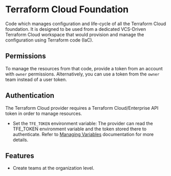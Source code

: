 # Terraform Cloud Foundation

Code which manages configuration and life-cycle of all the Terraform Cloud 
foundation. It is designed to be used from a dedicated VCS-Driven Terraform 
Cloud workspace that would provision and manage the configuration using 
Terraform code (IaC).

## Permissions

To manage the resources from that code, provide a token from an account with 
`owner` permissions. Alternatively, you can use a token from the `owner` team 
instead of a user token.

## Authentication

The Terraform Cloud provider requires a Terraform Cloud/Enterprise API token in 
order to manage resources.

- Set the `TFE_TOKEN` environment variable: The provider can read the TFE_TOKEN environment variable and the token stored there
to authenticate. Refer to [Managing Variables](https://developer.hashicorp.com/terraform/cloud-docs/workspaces/variables/managing-variables) documentation for more details. 

## Features

- Create teams at the organization level.
